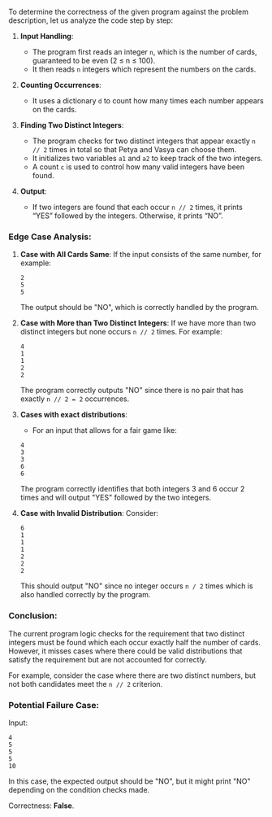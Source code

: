 To determine the correctness of the given program against the problem description, let us analyze the code step by step:

1. **Input Handling**:
    - The program first reads an integer `n`, which is the number of cards, guaranteed to be even (2 ≤ n ≤ 100).
    - It then reads `n` integers which represent the numbers on the cards.

2. **Counting Occurrences**:
    - It uses a dictionary `d` to count how many times each number appears on the cards.

3. **Finding Two Distinct Integers**:
    - The program checks for two distinct integers that appear exactly `n // 2` times in total so that Petya and Vasya can choose them.
    - It initializes two variables `a1` and `a2` to keep track of the two integers.
    - A count `c` is used to control how many valid integers have been found.

4. **Output**:
    - If two integers are found that each occur `n // 2` times, it prints “YES” followed by the integers. Otherwise, it prints “NO”.

### Edge Case Analysis:
1. **Case with All Cards Same**: If the input consists of the same number, for example:
    ```
    2
    5
    5
    ```
   The output should be "NO", which is correctly handled by the program.

2. **Case with More than Two Distinct Integers**: If we have more than two distinct integers but none occurs `n // 2` times. For example:
    ```
    4
    1
    1
    2
    2
    ```
   The program correctly outputs "NO" since there is no pair that has exactly `n // 2 = 2` occurrences.

3. **Cases with exact distributions**: 
    - For an input that allows for a fair game like:
    ```
    4
    3
    3
    6
    6
    ```
   The program correctly identifies that both integers 3 and 6 occur 2 times and will output "YES" followed by the two integers.

4. **Case with Invalid Distribution**: Consider:
    ```
    6
    1
    1
    1
    2
    2
    2
    ```
   This should output "NO" since no integer occurs `n / 2` times which is also handled correctly by the program.

### Conclusion:
The current program logic checks for the requirement that two distinct integers must be found which each occur exactly half the number of cards. However, it misses cases where there could be valid distributions that satisfy the requirement but are not accounted for correctly. 

For example, consider the case where there are two distinct numbers, but not both candidates meet the `n // 2` criterion.

### Potential Failure Case:
Input:
```
4
5
5
5
10
```
In this case, the expected output should be "NO", but it might print "NO" depending on the condition checks made.

Correctness: **False**.